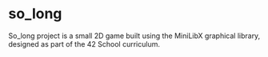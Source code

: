 # so_long
So_long project is a small 2D game built using the MiniLibX graphical library, designed as part of the 42 School curriculum.
